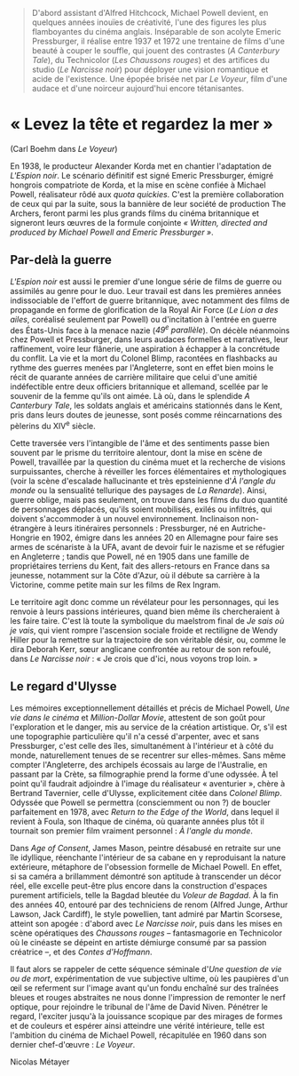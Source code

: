 > D'abord assistant d'Alfred Hitchcock, Michael Powell devient, en quelques années inouïes de créativité, l'une des figures les plus flamboyantes du cinéma anglais. Inséparable de son acolyte Emeric Pressburger, il réalise entre 1937 et 1972 une trentaine de films d'une beauté à couper le souffle, qui jouent des contrastes (_A Canterbury Tale_), du Technicolor (_Les Chaussons rouges_) et des artifices du studio (_Le Narcisse noir_) pour déployer une vision romantique et acide de l'existence. Une épopée brisée net par _Le Voyeur_, film d'une audace et d'une noirceur aujourd'hui encore tétanisantes.

# « Levez la tête et regardez la mer »

(Carl Boehm dans _Le Voyeur_)

En 1938, le producteur Alexander Korda met en chantier l'adaptation de _L'Espion noir_. Le scénario définitif est signé Emeric Pressburger, émigré hongrois compatriote de Korda, et la mise en scène confiée à Michael Powell, réalisateur rôdé aux _quota quickies_. C'est la première collaboration de ceux qui par la suite, sous la bannière de leur société de production The Archers, feront parmi les plus grands films du cinéma britannique et signeront leurs œuvres de la formule conjointe _« Written, directed and produced by Michael Powell and Emeric Pressburger »_.

## Par-delà la guerre

_L'Espion noir_ est aussi le premier d'une longue série de films de guerre ou assimilés au genre pour le duo. Leur travail est dans les premières années indissociable de l'effort de guerre britannique, avec notamment des films de propagande en forme de glorification de la Royal Air Force (_Le Lion a des ailes_, coréalisé seulement par Powell) ou d'incitation à l'entrée en guerre des États-Unis face à la menace nazie (_49<sup>e</sup> parallèle_). On décèle néanmoins chez Powell et Pressburger, dans leurs audaces formelles et narratives, leur raffinement, voire leur flânerie, une aspiration à échapper à la concrétude du conflit. La vie et la mort du Colonel Blimp, racontées en flashbacks au rythme des guerres menées par l'Angleterre, sont en effet bien moins le récit de quarante années de carrière militaire que celui d'une amitié indéfectible entre deux officiers britannique et allemand, scellée par le souvenir de la femme qu'ils ont aimée. Là où, dans le splendide _A Canterbury Tale_, les soldats anglais et américains stationnés dans le Kent, pris dans leurs doutes de jeunesse, sont posés comme réincarnations des pèlerins du XIV<sup>e</sup> siècle.

Cette traversée vers l'intangible de l'âme et des sentiments passe bien souvent par le prisme du territoire alentour, dont la mise en scène de Powell, travaillée par la question du cinéma muet et la recherche de visions surpuissantes, cherche à réveiller les forces élémentaires et mythologiques (voir la scène d'escalade hallucinante et très epsteinienne d'_À l'angle du monde_ ou la sensualité tellurique des paysages de _La Renarde_). Ainsi, guerre oblige, mais pas seulement, on trouve dans les films du duo quantité de personnages déplacés, qu'ils soient mobilisés, exilés ou infiltrés, qui doivent s'accommoder à un nouvel environnement. Inclinaison non-étrangère à leurs itinéraires personnels : Pressburger, né en Autriche-Hongrie en 1902, émigre dans les années 20 en Allemagne pour faire ses armes de scénariste à la UFA, avant de devoir fuir le nazisme et se réfugier en Angleterre ; tandis que Powell, né en 1905 dans une famille de propriétaires terriens du Kent, fait des allers-retours en France dans sa jeunesse, notamment sur la Côte d'Azur, où il débute sa carrière à la Victorine, comme petite main sur les films de Rex Ingram.

Le territoire agit donc comme un révélateur pour les personnages, qui les renvoie à leurs passions intérieures, quand bien même ils chercheraient à les faire taire. C'est là toute la symbolique du maelstrom final de _Je sais où je vais_, qui vient rompre l'ascension sociale froide et rectiligne de Wendy Hiller pour la remettre sur la trajectoire de son véritable désir, ou, comme le dira Deborah Kerr, sœur anglicane confrontée au retour de son refoulé, dans _Le Narcisse noir_ : « Je crois que d'ici, nous voyons trop loin. »

## Le regard d'Ulysse

Les mémoires exceptionnellement détaillés et précis de Michael Powell, _Une vie dans le cinéma_ et _Million-Dollar Movie_, attestent de son goût pour l'exploration et le danger, mis au service de la création artistique. Or, s'il est une topographie particulière qu'il n'a cessé d'arpenter, avec et sans Pressburger, c'est celle des îles, simultanément à l'intérieur et à côté du monde, naturellement tenues de se recentrer sur elles-mêmes. Sans même compter l'Angleterre, des archipels écossais au large de l'Australie, en passant par la Crète, sa filmographie prend la forme d'une odyssée. À tel point qu'il faudrait adjoindre à l'image du réalisateur « aventurier », chère à Bertrand Tavernier, celle d'Ulysse, explicitement citée dans _Colonel Blimp_. Odyssée que Powell se permettra (consciemment ou non ?) de boucler parfaitement en 1978, avec _Return to the Edge of the World_, dans lequel il revient à Foula, son Ithaque de cinéma, où quarante années plus tôt il tournait son premier film vraiment personnel : _À l'angle du monde_.

Dans _Age of Consent_, James Mason, peintre désabusé en retraite sur une île idyllique, réenchante l'intérieur de sa cabane en y reproduisant la nature extérieure, métaphore de l'obsession formelle de Michael Powell. En effet, si sa caméra a brillamment démontré son aptitude à transcender un décor réel, elle excelle peut-être plus encore dans la construction d'espaces purement artificiels, telle la Bagdad bleutée du _Voleur de Bagdad_. À la fin des années 40, entouré par des techniciens de renom (Alfred Junge, Arthur Lawson, Jack Cardiff), le style powellien, tant admiré par Martin Scorsese, atteint son apogée : d'abord avec _Le Narcisse noir_, puis dans les mises en scène opératiques des _Chaussons rouges_ – fantasmagorie en Technicolor où le cinéaste se dépeint en artiste démiurge consumé par sa passion créatrice –, et des _Contes d'Hoffmann_.

Il faut alors se rappeler de cette séquence séminale d'_Une question de vie ou de mort_, expérimentation de vue subjective ultime, où les paupières d'un œil se referment sur l'image avant qu'un fondu enchaîné sur des traînées bleues et rouges abstraites ne nous donne l'impression de remonter le nerf optique, pour rejoindre le tribunal de l'âme de David Niven. Pénétrer le regard, l'exciter jusqu'à la jouissance scopique par des mirages de formes et de couleurs et espérer ainsi atteindre une vérité intérieure, telle est l'ambition du cinéma de Michael Powell, récapitulée en 1960 dans son dernier chef-d'œuvre : _Le Voyeur_.

<div class="author">Nicolas Métayer</div>
